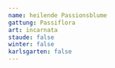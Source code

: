 ```yaml
---
name: heilende Passionsblume
gattung: Passiflora
art: incarnata
staude: false
winter: false
karlsgarten: false
---
```

